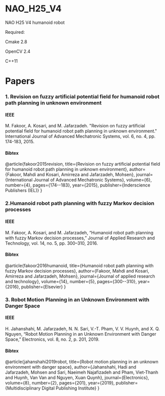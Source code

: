 # NAO_H25_V4


NAO H25 V4 humanoid robot



Required:

Cmake 2.8

OpenCV 2.4

C++11


# Papers




### 1. Revision on fuzzy artificial potential field for humanoid robot path planning in unknown environment

#### IEEE

M. Fakoor, A. Kosari, and M. Jafarzadeh. "Revision on fuzzy artificial potential field for humanoid robot path planning in unknown environment." International Journal of Advanced Mechatronic Systems, vol. 6, no. 4, pp. 174-183, 2015.

#### Bibtex

@article{fakoor2015revision,
  title={Revision on fuzzy artificial potential field for humanoid robot path planning in unknown environment},
  author={Fakoor, Mahdi and Kosari, Amirreza and Jafarzadeh, Mohsen},
  journal={International Journal of Advanced Mechatronic Systems},
  volume={6},
  number={4},
  pages={174--183},
  year={2015},
  publisher={Inderscience Publishers (IEL)}
}





### 2.Humanoid robot path planning with fuzzy Markov decision processes

#### IEEE

M. Fakoor, A. Kosari, and M. Jafarzadeh, “Humanoid robot path planning with fuzzy Markov decision processes,” Journal of Applied Research and Technology, vol. 14, no. 5, pp. 300–310, 2016.

#### Bibtex

@article{fakoor2016humanoid,
  title={Humanoid robot path planning with fuzzy Markov decision processes},
  author={Fakoor, Mahdi and Kosari, Amirreza and Jafarzadeh, Mohsen},
  journal={Journal of applied research and technology},
  volume={14},
  number={5},
  pages={300--310},
  year={2016},
  publisher={Elsevier}
}






### 3. Robot Motion Planning in an Unknown Environment with Danger Space

#### IEEE

H. Jahanshahi, M. Jafarzadeh, N. N. Sari, V.-T. Pham, V. V. Huynh, and X. Q. Nguyen, “Robot Motion Planning in an Unknown Environment with Danger Space,” Electronics, vol. 8, no. 2, p. 201, 2019.


#### Bibtex

@article{jahanshahi2019robot,
  title={Robot motion planning in an unknown environment with danger space},
  author={Jahanshahi, Hadi and Jafarzadeh, Mohsen and Sari, Naeimeh Najafizadeh and Pham, Viet-Thanh and Huynh, Van Van and Nguyen, Xuan Quynh},
  journal={Electronics},
  volume={8},
  number={2},
  pages={201},
  year={2019},
  publisher={Multidisciplinary Digital Publishing Institute}
}





